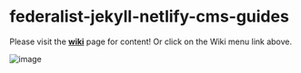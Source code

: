 # federalist-jekyll-netlify-cms-guides

Please visit the **[wiki](https://github.com/18F/federalist-jekyll-netlify-cms-guides/wiki)** page for content! Or click on the Wiki menu link above.

![image](https://user-images.githubusercontent.com/381122/180034229-ab771138-57ce-44f9-9ee5-507e37f45c36.png)

